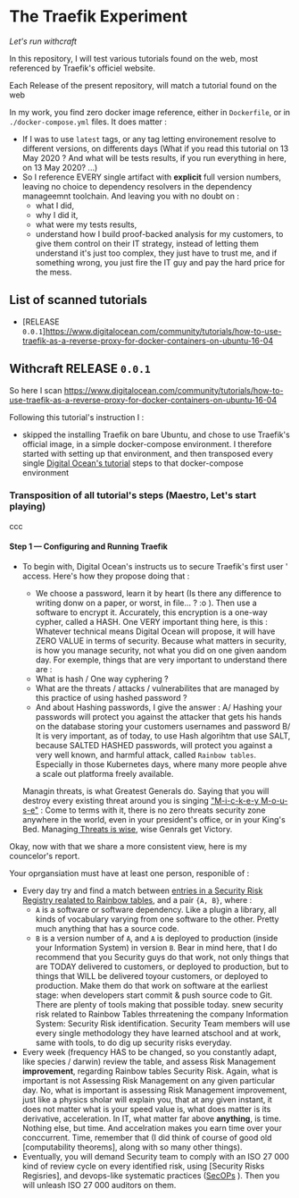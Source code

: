 # The Traefik Experiment
_Let's run withcraft_

In this repository, I will test various tutorials found on the web, most referenced by Traefik's officiel website.

Each Release of the present repository, will match a tutorial found on the web

In my work, you find zero docker image reference, either in `Dockerfile`, or in `./docker-compose.yml` files. 
It does matter : 
* If I was to use `latest` tags, or any tag letting environement resolve to different versions, on differents days (What if you read this tutorial on 13 May 2020 ? And what will be tests results, if you run everything in here, on 13 May 2020? ...)
* So I reference EVERY single artifact with **explicit** full version numbers, leaving no choice to dependency resolvers in the dependency manageemnt toolchain. And leaving you with no doubt on : 
  * what I did, 
  * why  I did it,
  * what were my tests results,
  * understand how I build proof-backed analysis for my customers, to give them control on their IT strategy, instead of letting them understand it's just too complex, they just have to trust me, and if something wrong, you just fire the IT guy and pay the hard price for the mess.

## List of scanned tutorials

* [RELEASE `0.0.1`]https://www.digitalocean.com/community/tutorials/how-to-use-traefik-as-a-reverse-proxy-for-docker-containers-on-ubuntu-16-04


## Withcraft RELEASE `0.0.1`

So here I scan https://www.digitalocean.com/community/tutorials/how-to-use-traefik-as-a-reverse-proxy-for-docker-containers-on-ubuntu-16-04

Following this tutorial's instruction I :
* skipped the installing Traefik on bare Ubuntu, and chose to use Traefik's official image, in a simple docker-compose environment. I therefore started with setting up that environment, and then transposed every single [Digital Ocean's tutorial](https://www.digitalocean.com/community/tutorials/how-to-use-traefik-as-a-reverse-proxy-for-docker-containers-on-ubuntu-16-04) steps to that docker-compose environment 


### Transposition of all tutorial's steps (Maestro, Let's start playing)

ccc

#### Step 1 — Configuring and Running Traefik

* To begin with, Digital Ocean's instructs us to secure Traefik's first user ' access. Here's how they propose doing that : 
  * We choose a password, learn it by heart (Is there any difference to writing donw on a paper, or worst, in file... ? :o ). Then use a software to encrypt it. Accurately, this encryption is a one-way cypher, called a HASH. One VERY important thing here, is this : Whatever technical means Digital Ocean will propose, it will have ZERO VALUE in terms of security. Because what matters in security, is how you manage security, not what you did on one given aandom day. For exemple, things that are very important to understand there are :
  * What is hash / One way cyphering ?
  * What are the threats / attacks / vulnerabilites that are managed by this practice of using hashed password ?
  * And about Hashing passwords, I give the answer : A/ Hashing your passwords will protect you against the attacker that gets his hands on the database storing your customers usernames and password B/ It is very important, as of today, to use Hash algorihtm that use SALT, because SALTED HASHED passwords, will protect you against a very well known, and harmful attack, called `Rainbow tables`. Especially in those Kubernetes days, where many more people ahve a scale out platforma freely available.
  
  Managin threats, is what Greatest Generals do. Saying that you will destroy every existing threat around you  is singing ["M-i-c-k-e-y M-o-u-s-e"](https://www.youtube.com/watch?v=PmILOL55xP0) :
  Come to terms with it, there is no zero threats security zone anywhere in the world, even in your president's office, or in your King's Bed. Managing[ Threats is wise](https://en.wikipedia.org/wiki/ISO/IEC_27001), wise Genrals get Victory.
  
  

Okay, now with that we share a more consistent view, here is my councelor's report.

Your oprgansiation must have at least one person, responible of : 
* Every day try and find a match between [entries in a Security Risk Registry realated to Rainbow tables](https://github.com/Jean-Baptiste-Lasselle/the-traefik-experiment/tree/master/counter-measure-1), and a pair `{A, B}`, where :
  * `A` is a software or software dependency. Like a plugin a library, all kinds of vocabulary varying from one software to the other. Pretty much anything that has a source code. 
  * `B` is a version number of `A`, and `A` is deployed to production (inside your Information System) in version `B`.
Bear in mind here, that I do recommend that you Security guys do that work, not only things that are TODAY delivered to customers, or deployed to production, but to things that WILL be delivered toyour customers, or deployed to production. Make them do that work on software at the earliest stage: when developers start commit & push source code to Git. There are plenty of tools making that possible today. snew security risk related to Rainbow Tables thrreatening the company Information System: Security Risk identification. Security Team members will use every single methodology they have learned atschool and at work, same with tools, to do dig up security risks everyday. 
* Every week (frequency HAS to be changed, so you constantly adapt, like species / darwin) review the table, and assess Risk Management **improvement**, regarding Rainbow tables Security Risk. Again, what is important is not Assessing Risk Management on any given particular day. No, what is important is assessing Risk Management improvement, just like a physics sholar will explain you, that at any given instant, it does not matter what is your speed value is, what does matter is its derivative, acceleration. In IT, what matter far above **anything**, is time. Nothing else, but time. And accelration makes you earn time over your conccurrent. Time, remember that (I did think of course of good old [computability theorems], along with so many other things).
* Eventually, you will demand Security team to comply with an ISO 27 000 kind of review cycle on every identified risk, using [Security Risks Regisries], and devops-like systematic practices ([SecOPs](https://github.com/Jean-Baptiste-Lasselle/the-traefik-experiment/tree/master/counter-measure-1) ). Then you will unleash ISO 27 000 auditors on them.



